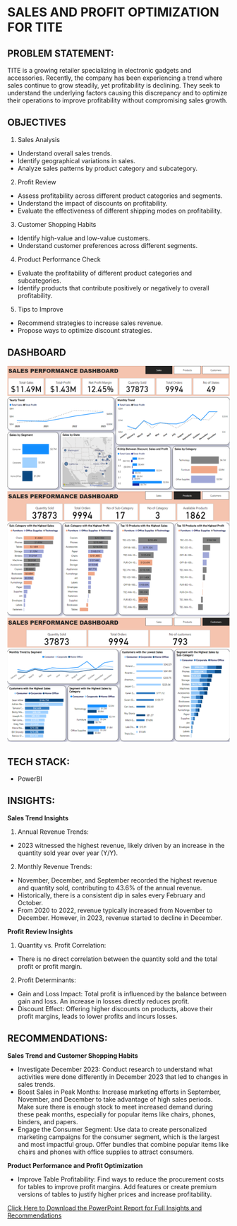 # SALES AND PROFIT OPTIMIZATION FOR TITE

## PROBLEM STATEMENT:  
TITE is a growing retailer specializing in electronic gadgets and accessories. Recently, the company has been experiencing a trend where sales continue to grow steadily, yet profitability is declining. They seek to understand the underlying factors causing this discrepancy and to optimize their operations to improve profitability without compromising sales growth.

## OBJECTIVES
1.	Sales Analysis
-	Understand overall sales trends.
-	Identify geographical variations in sales.
-	Analyze sales patterns by product category and subcategory.

2.	Profit Review
-	Assess profitability across different product categories and segments.
-	Understand the impact of discounts on profitability.
-	Evaluate the effectiveness of different shipping modes on profitability.

3.	Customer Shopping Habits
-	 Identify high-value and low-value customers.
-	Understand customer preferences across different segments.

4.	 Product Performance Check
-	Evaluate the profitability of different product categories and subcategories.
-	Identify products that contribute positively or negatively to overall profitability.
	
5.	Tips to Improve
-	Recommend strategies to increase sales revenue.
-	Propose ways to optimize discount strategies.

## DASHBOARD
<img src="PowerBI/Sales performance dash.png">
<img src="PowerBI/Sales performance dash1.png">
<img src="PowerBI/Sales performance dash2.png">

## TECH STACK: 
- PowerBI

## INSIGHTS:  
**Sales Trend Insights**
1. Annual Revenue Trends:
- 2023 witnessed the highest revenue, likely driven by an increase in the quantity sold year over year (Y/Y).
2. Monthly Revenue Trends:
- November, December, and September recorded the highest revenue and quantity sold, contributing to 43.6% of the annual revenue.
- Historically, there is a consistent dip in sales every February and October.
- From 2020 to 2022, revenue typically increased from November to December. However, in 2023, revenue started to decline in December.
  
**Profit Review Insights**
1. Quantity vs. Profit Correlation:
- There is no direct correlation between the quantity sold and the total profit or profit margin.
2. Profit Determinants:
- Gain and Loss Impact: Total profit is influenced by the balance between gain and loss. An increase in losses directly reduces profit.
- Discount Effect: Offering higher discounts on products, above their profit margins, leads to lower profits and incurs losses.


## RECOMMENDATIONS:  

**Sales Trend and Customer Shopping Habits**
- Investigate December 2023: Conduct research to understand what activities were done differently in December 2023 that led to changes in sales trends.
- Boost Sales in Peak Months: Increase marketing efforts in September, November, and December to take advantage of high sales periods. Make sure there is enough stock to meet increased demand during these peak months, especially for popular items like chairs, phones, binders, and papers.
- Engage the Consumer Segment: Use data to create personalized marketing campaigns for the consumer segment, which is the largest and most impactful group. Offer bundles that combine popular items like chairs and phones with office supplies to attract consumers.
  
**Product Performance and Profit Optimization**
- Improve Table Profitability: Find ways to reduce the procurement costs for tables to improve profit margins. Add features or create premium versions of tables to justify higher prices and increase profitability.



<a href="PowerBI/TITE SALES PERFORMANCE ANALYSIS.pptx">Click Here to Download the PowerPoint Report for Full Insights and Recommendations</a>
